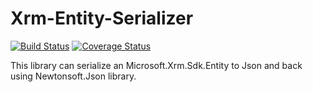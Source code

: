# Xrm-Entity-Serializer
[![Build Status](https://dev.azure.com/betimbeja/Xrm-Entity-Serializer/_apis/build/status/BetimBeja.Xrm-Entity-Serializer)](https://dev.azure.com/betimbeja/Xrm-Entity-Serializer/_build/latest?definitionId=1)
[![Coverage Status](https://coveralls.io/repos/github/BetimBeja/Xrm-Entity-Serializer/badge.svg?branch=master)](https://coveralls.io/github/BetimBeja/Xrm-Entity-Serializer?branch=master)

This library can serialize an Microsoft.Xrm.Sdk.Entity to Json and back using Newtonsoft.Json library.
